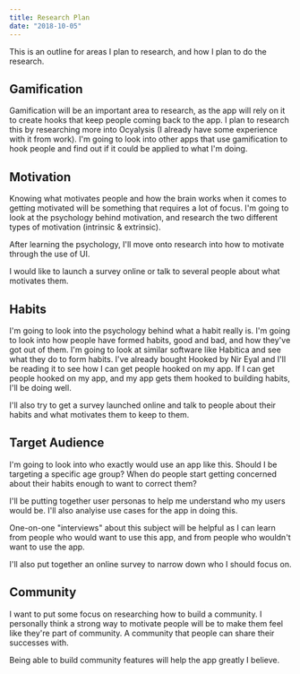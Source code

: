 ```yaml
---
title: Research Plan
date: "2018-10-05"
---
```


This is an outline for areas I plan to research, and how I plan to do the research.


## Gamification
Gamification will be an important area to research, as the app will rely on it to create hooks that keep people coming back to the app. I plan to research this by researching more into Ocyalysis (I already have some experience with it from work). I'm going to look into other apps that use gamification to hook people and find out if it could be applied to what I'm doing.

## Motivation
Knowing what motivates people and how the brain works when it comes to getting motivated will be something that requires a lot of focus. I'm going to look at the psychology behind motivation, and research the two different types of motivation (intrinsic & extrinsic).

After learning the psychology, I'll move onto research into how to motivate through the use of UI. 

I would like to launch a survey online or talk to several people about what motivates them.

## Habits
I'm going to look into the psychology behind what a habit really is. I'm going to look into how people have formed habits, good and bad, and how they've got out of them. I'm going to look at similar software like Habitica and see what they do to form habits. I've already bought Hooked by Nir Eyal and I'll be reading it to see how I can get people hooked on my app. If I can get people hooked on my app, and my app gets them hooked to building habits, I'll be doing well. 

I'll also try to get a survey launched online and talk to people about their habits and what motivates them to keep to them.

## Target Audience
I'm going to look into who exactly would use an app like this. Should I be targeting a specific age group? When do people start getting concerned about their habits enough to want to correct them? 

I'll be putting together user personas to help me understand who my users would be. I'll also analyise use cases for the app in doing this.

One-on-one "interviews" about this subject will be helpful as I can learn from people who would want to use this app, and from people who wouldn't want to use the app.

I'll also put together an online survey to narrow down who I should focus on.

## Community
I want to put some focus on researching how to build a community. I personally think a strong way to motivate people will be to make them feel like they're part of community. A community that people can share their successes with. 

Being able to build community features will help the app greatly I believe.